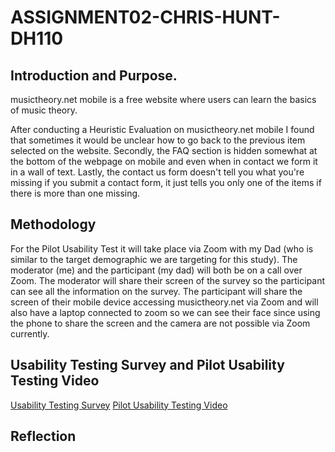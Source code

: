 # ASSIGNMENT02-CHRIS-HUNT-DH110

## Introduction and Purpose.

musictheory.net mobile is a free website where users can learn the basics of music theory.

After conducting a Heuristic Evaluation on musictheory.net mobile I found that sometimes it would be unclear how to go back to the previous item selected on the website. Secondly, the FAQ section is hidden somewhat at the bottom of the webpage on mobile and even when in contact we form it in a wall of text. Lastly, the contact us form doesn't tell you what you're missing if you submit a contact form, it just tells you only one of the items if there is more than one missing.

## Methodology

For the Pilot Usability Test it will take place via Zoom with my Dad (who is similar to the target demographic we are targeting for this study). The moderator (me) and the participant (my dad) will both be on a call over Zoom. The moderator will share their screen of the survey so the participant can see all the information on the survey. The participant will share the screen of their mobile device accessing musictheory.net via Zoom and will also have a laptop connected to zoom so we can see their face since using the phone to share the screen and the camera are not possible via Zoom currently.

## Usability Testing Survey and Pilot Usability Testing Video

[Usability Testing Survey](https://forms.gle/daj8mDEPoWLZLFEV7)
[Pilot Usability Testing Video](https://youtu.be/PKlnKv88lO8)

## Reflection
